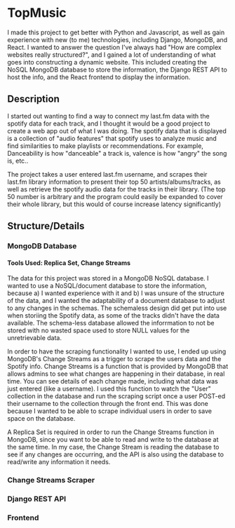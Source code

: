 # TopMusic

I made this project to get better with Python and Javascript, as well as gain experience with new (to me) technologies, including Django, MongoDB, and React. I wanted to answer the question I've always had "How are complex websites really structured?", and I gained a lot of understanding of what goes into constructing a dynamic website. This included creating the NoSQL MongoDB database to store the information, the Django REST API to host the info, and the React frontend to display the information.


## Description
I started out wanting to find a way to connect my last.fm data with the spotify data for each track, and I thought it would be a good project to create a web app out of what I was doing. The spotify data that is displayed is a collection of "audio features" that spotify uses to analyze music and find similarities to make playlists or recommendations. For example, Danceability is how "danceable" a track is, valence is how "angry" the song is, etc..

The project takes a user entered last.fm username, and scrapes their last.fm library information to present their top 50 artists/albums/tracks, as well as retrieve the spotify audio data for the tracks in their library. (The top 50 number is arbitrary and the program could easily be expanded to cover their whole library, but this would of course increase latency significantly)

## Structure/Details
### MongoDB Database
#### Tools Used: Replica Set, Change Streams

The data for this project was stored in a MongoDB NoSQL database. I wanted to use a NoSQL/document database to store the information, because a) I wanted experience with it and b) I was unsure of the structure of the data, and I wanted the adaptability of a document database to adjust to any changes in the schemas. The schemaless design did get put into use when storiing the Spotify data, as some of the tracks didn't have the data available. The schema-less database allowed the inforrmation to not be stored with no wasted space used to store NULL values for the unretrievable data. 

In order to have the scraping functionality I wanted to use, I ended up using MongoDB's Change Streams as a trigger to scrape the users data and the Spotify info. Change Streams is a function that is provided by MongoDB that allows admins to see what changes are happening in their database, in real time. You can see details of each change made, including what data was just entered (like a username). I used this function to watch the "User" collection in the database and run the scraping script once a user POST-ed their username to the collection through the front end. This was done because I wanted to be able to scrape individual users in order to save space on the database.

A Replica Set is required in order to run the Change Streams function in MongoDB, since you want to be able to read and write to the database at the same time. In my case, the Change Stream is reading the database to see if any changes are occurring, and the API is also using the database to read/write any information it needs. 

### Change Streams Scraper



### Django REST API

### Frontend
